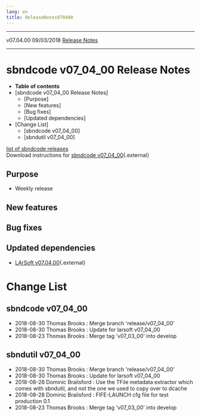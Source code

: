 ```yaml
---
lang: en
title: ReleaseNotes070400
---
```


  ----------- ------------ -- -- ------------------------------------------------------
  v07.04.00   09/03/2018         [Release Notes](ReleaseNotes070400.html)
  ----------- ------------ -- -- ------------------------------------------------------



sbndcode v07\_04\_00 Release Notes
======================================================================================

-   **Table of contents**
-   [sbndcode v07\_04\_00 Release
    Notes]
    -   [Purpose]
    -   [New features]
    -   [Bug fixes]
    -   [Updated dependencies]
-   [Change List]
    -   [sbndcode v07\_04\_00]
    -   [sbndutil v07\_04\_00]

[list of sbndcode
releases](List_of_SBND_code_releases.html)\
Download instructions for [sbndcode
v07\_04\_00](http://scisoft.fnal.gov/scisoft/bundles/sbnd/v07_04_00/sbndcode-v07_04_00.html){.external}



Purpose
----------------------------------

-   Weekly release



New features
--------------------------------------------



Bug fixes
--------------------------------------



Updated dependencies
------------------------------------------------------------

-   [LArSoft
    v07.04.00](https://cdcvs.fnal.gov/redmine/projects/larsoft/wiki/ReleaseNotes070400){.external}



Change List
==========================================



sbndcode v07\_04\_00
----------------------------------------------------------

-   2018-08-30 Thomas Brooks : Merge branch \'release/v07\_04\_00\'
-   2018-08-30 Thomas Brooks : Update for larsoft v07\_04\_00
-   2018-08-23 Thomas Brooks : Merge tag \'v07\_03\_00\' into develop



sbndutil v07\_04\_00
----------------------------------------------------------

-   2018-08-30 Thomas Brooks : Merge branch \'release/v07\_04\_00\'
-   2018-08-30 Thomas Brooks : Update for larsoft v07\_04\_00
-   2018-08-28 Dominic Brailsford : Use the TFile metadata extractor
    which comes with sbndutil, and not the one we used to copy over to
    dcache
-   2018-08-28 Dominic Brailsford : FIFE-LAUNCH cfg file for test
    production 0.1
-   2018-08-23 Thomas Brooks : Merge tag \'v07\_03\_00\' into develop
